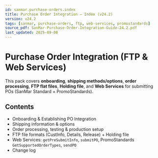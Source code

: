 ```yaml
---
id: sanmar.purchase-orders.index
title: Purchase Order Integration – Index (v24.2)
version: v24.2
tags: [sanmar, purchase-orders, ftp, web-services, promostandards]
source_pdf: SanMar-Purchase-Order-Integration-Guide-24.2.pdf
last_updated: 2025-09-08
---
```


# Purchase Order Integration (FTP & Web Services)

This pack covers **onboarding**, **shipping methods/options**, **order processing**, **FTP flat files**, **Holding file**, and **Web Services** for submitting POs (SanMar Standard + PromoStandards).

## Contents
- Onboarding & Establishing PO Integration
- Shipping information & options
- Order processing, testing & production setup
- FTP file formats (CustInfo, Details, Release) + Holding file
- Web Services: `getPreSubmitInfo`, `submitPO`, PromoStandards `GetSupportedOrderTypes`, `sendPO`
- Change log

